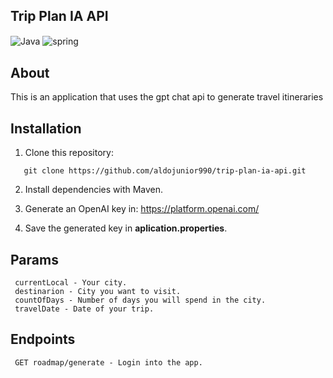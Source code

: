 ## Trip Plan IA API

<div> 
<img align="center" alt="Java" src="https://img.shields.io/badge/java-%23ED8B00.svg?style=for-the-badge&logo=java&logoColor=white" />
<img align="center" alt="spring" src="https://camo.githubusercontent.com/c2a58428fe9b38967494da3b0a098f1d28f9cc395e3bbf123cbc14fb36bc1b07/68747470733a2f2f696d672e736869656c64732e696f2f62616467652f737072696e672d2532333644423333462e7376673f7374796c653d666f722d7468652d6261646765266c6f676f3d737072696e67266c6f676f436f6c6f723d7768697465" />
</div>

## About

This is an application that uses the gpt chat api to generate travel itineraries

## Installation

1. Clone this repository:

```
   git clone https://github.com/aldojunior990/trip-plan-ia-api.git
```

2. Install dependencies with Maven.

3. Generate an OpenAI key in: https://platform.openai.com/

4. Save the generated key in **aplication.properties**.

## Params

```
 currentLocal - Your city.
 destinarion - City you want to visit.
 countOfDays - Number of days you will spend in the city.
 travelDate - Date of your trip.
```

## Endpoints

```
 GET roadmap/generate - Login into the app.
```

